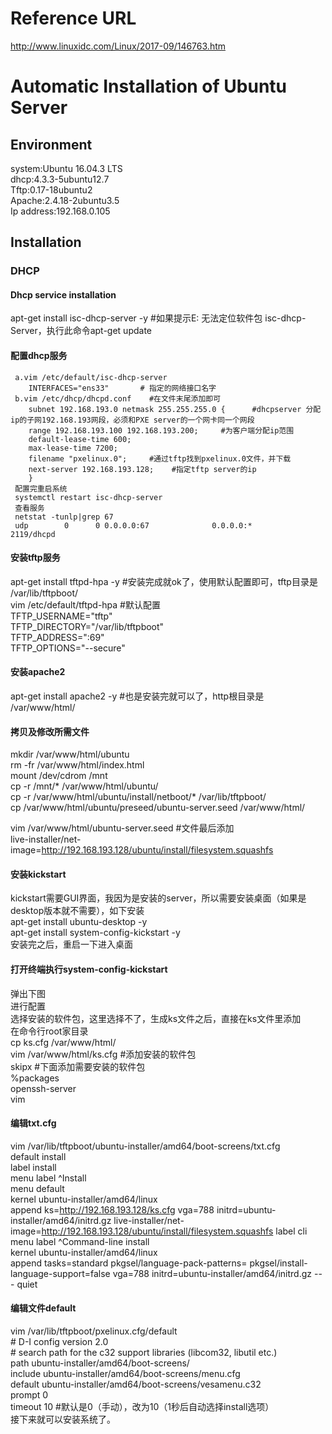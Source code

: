 # Reference URL    
http://www.linuxidc.com/Linux/2017-09/146763.htm    
# Automatic Installation of Ubuntu Server    
## Environment    
system:Ubuntu 16.04.3 LTS    
dhcp:4.3.3-5ubuntu12.7        
Tftp:0.17-18ubuntu2      
Apache:2.4.18-2ubuntu3.5     
Ip address:192.168.0.105
## Installation     
### DHCP
#### Dhcp service installation    
apt-get install isc-dhcp-server -y    #如果提示E: 无法定位软件包 isc-dhcp-Server，执行此命令apt-get update    

#### 配置dhcp服务     
     a.vim /etc/default/isc-dhcp-server    
        INTERFACES="ens33"       # 指定的网络接口名字    
     b.vim /etc/dhcp/dhcpd.conf    #在文件末尾添加即可    
        subnet 192.168.193.0 netmask 255.255.255.0 {      #dhcpserver 分配ip的子网192.168.193网段，必须和PXE server的一个网卡同一个网段     
        range 192.168.193.100 192.168.193.200;     #为客户端分配ip范围     
        default-lease-time 600;    
        max-lease-time 7200;    
        filename "pxelinux.0";     #通过tftp找到pxelinux.0文件，并下载     
        next-server 192.168.193.128;    #指定tftp server的ip     
        }    
     配置完重启系统    
     systemctl restart isc-dhcp-server     
     查看服务    
     netstat -tunlp|grep 67    
     udp        0      0 0.0.0.0:67              0.0.0.0:*                           2119/dhcpd     
#### 安装tftp服务    
apt-get install tftpd-hpa -y      #安装完成就ok了，使用默认配置即可，tftp目录是 /var/lib/tftpboot/    
vim /etc/default/tftpd-hpa   #默认配置    
TFTP_USERNAME="tftp"    
TFTP_DIRECTORY="/var/lib/tftpboot"     
TFTP_ADDRESS=":69"      
TFTP_OPTIONS="--secure"     
#### 安装apache2    
apt-get install apache2 -y   #也是安装完就可以了，http根目录是 /var/www/html/     
#### 拷贝及修改所需文件     
mkdir /var/www/html/ubuntu    
rm -fr /var/www/html/index.html      
mount /dev/cdrom /mnt     
cp -r /mnt/* /var/www/html/ubuntu/    
cp -r /var/www/html/ubuntu/install/netboot/* /var/lib/tftpboot/    
cp /var/www/html/ubuntu/preseed/ubuntu-server.seed /var/www/html/     

vim /var/www/html/ubuntu-server.seed   #文件最后添加      
live-installer/net-image=http://192.168.193.128/ubuntu/install/filesystem.squashfs    

#### 安装kickstart      
kickstart需要GUI界面，我因为是安装的server，所以需要安装桌面（如果是desktop版本就不需要），如下安装     
apt-get install ubuntu-desktop -y     
apt-get install system-config-kickstart -y      
安装完之后，重启一下进入桌面     

#### 打开终端执行system-config-kickstart     
弹出下图     
进行配置     
选择安装的软件包，这里选择不了，生成ks文件之后，直接在ks文件里添加    
在命令行root家目录     
cp ks.cfg /var/www/html/     
vim /var/www/html/ks.cfg   #添加安装的软件包      
skipx    #下面添加需要安装的软件包    
%packages    
openssh-server    
vim     

#### 编辑txt.cfg    
vim /var/lib/tftpboot/ubuntu-installer/amd64/boot-screens/txt.cfg      
default install     
label install      
        menu label ^Install     
        menu default     
        kernel ubuntu-installer/amd64/linux     
        append ks=http://192.168.193.128/ks.cfg vga=788 initrd=ubuntu-installer/amd64/initrd.gz live-installer/net-image=http://192.168.193.128/ubuntu/install/filesystem.squashfs
label cli
        menu label ^Command-line install    
        kernel ubuntu-installer/amd64/linux    
        append tasks=standard pkgsel/language-pack-patterns= pkgsel/install-language-support=false vga=788 initrd=ubuntu-installer/amd64/initrd.gz --- quiet 
     
#### 编辑文件default     

vim /var/lib/tftpboot/pxelinux.cfg/default     
\# D-I config version 2.0    
\# search path for the c32 support libraries (libcom32, libutil etc.)    
path ubuntu-installer/amd64/boot-screens/      
include ubuntu-installer/amd64/boot-screens/menu.cfg     
default ubuntu-installer/amd64/boot-screens/vesamenu.c32     
prompt 0     
timeout 10  #默认是0（手动），改为10（1秒后自动选择install选项）     
接下来就可以安装系统了。    
